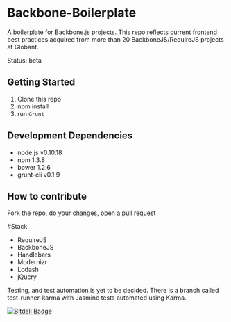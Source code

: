Backbone-Boilerplate
====================

A boilerplate for Backbone.js projects. This repo reflects current frontend best practices acquired from more than 20 BackboneJS/RequireJS projects at Globant.

Status: beta

## Getting Started
1. Clone this repo
2. npm install
3. run `Grunt`

## Development Dependencies
* node.js v0.10.18
* npm 1.3.8
* bower 1.2.6
* grunt-cli v0.1.9

## How to contribute
Fork the repo, do your changes, open a pull request

#Stack
* RequireJS
* BackboneJS
* Handlebars
* Modernizr
* Lodash
* jQuery

Testing, and test automation is yet to be decided. There is a branch called test-runner-karma with Jasmine tests automated using Karma.


[![Bitdeli Badge](https://d2weczhvl823v0.cloudfront.net/globant-ui/backbone-boilerplate/trend.png)](https://bitdeli.com/free "Bitdeli Badge")

